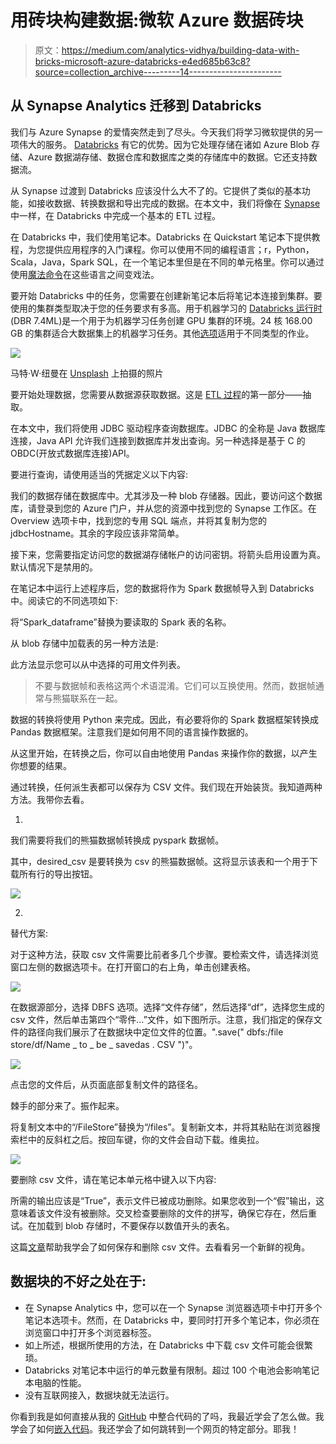 # 用砖块构建数据:微软 Azure 数据砖块

> 原文：<https://medium.com/analytics-vidhya/building-data-with-bricks-microsoft-azure-databricks-e4ed685b63c8?source=collection_archive---------14----------------------->

## 从 Synapse Analytics 迁移到 Databricks

我们与 Azure Synapse 的爱情突然走到了尽头。今天我们将学习微软提供的另一项伟大的服务。 [Databricks](https://docs.microsoft.com/en-us/azure/databricks/scenarios/what-is-azure-databricks) 有它的优势。因为它处理存储在诸如 Azure Blob 存储、Azure 数据湖存储、数据仓库和数据库之类的存储库中的数据。它还支持数据流。

从 Synapse 过渡到 Databricks 应该没什么大不了的。它提供了类似的基本功能，如接收数据、转换数据和导出完成的数据。在本文中，我们将像在 [Synapse](https://asantechild.medium.com/building-an-etl-using-azure-synapse-analytics-and-sql-pool-1-2-63da6fcf07d4) 中一样，在 Databricks 中完成一个基本的 ETL 过程。

在 Databricks 中，我们使用笔记本。Databricks 在 Quickstart 笔记本下提供教程，为您提供应用程序的入门课程。你可以使用不同的编程语言；r，Python，Scala，Java，Spark SQL，在一个笔记本里但是在不同的单元格里。你可以通过使用[魔法命令](https://towardsdatascience.com/top-8-magic-commands-in-jupyter-notebook-c1582e813560)在这些语言之间变戏法。

要开始 Databricks 中的任务，您需要在创建新笔记本后将笔记本连接到集群。要使用的集群类型取决于您的任务要求有多高。用于机器学习的 [Databricks 运行时](https://docs.databricks.com/runtime/mlruntime.html#mlruntime) (DBR 7.4ML)是一个用于为机器学习任务创建 GPU 集群的环境。24 核 168.00 GB 的集群适合大数据集上的机器学习任务。其他[选项](https://docs.databricks.com/runtime/index.html)适用于不同类型的作业。

![](img/e48a2446308b784ee272f4755b6875fb.png)

马特·W·纽曼在 [Unsplash](https://unsplash.com?utm_source=medium&utm_medium=referral) 上拍摄的照片

要开始处理数据，您需要从数据源获取数据。这是 [ETL 过程](https://asantechild.medium.com/building-an-etl-using-azure-synapse-analytics-and-sql-pool-1-2-63da6fcf07d4#39c0)的第一部分——抽取。

在本文中，我们将使用 JDBC 驱动程序查询数据库。JDBC 的全称是 Java 数据库连接，Java API 允许我们连接到数据库并发出查询。另一种选择是基于 C 的 OBDC(开放式数据库连接)API。

要进行查询，请使用适当的凭据定义以下内容:

我们的数据存储在数据库中。尤其涉及一种 blob 存储器。因此，要访问这个数据库，请登录到您的 Azure 门户，并从您的资源中找到您的 Synapse 工作区。在 Overview 选项卡中，找到您的专用 SQL 端点，并将其复制为您的 jdbcHostname。其余的字段应该非常简单。

接下来，您需要指定访问您的数据湖存储帐户的访问密钥。将箭头启用设置为真。默认情况下是禁用的。

在笔记本中运行上述程序后，您的数据将作为 Spark 数据帧导入到 Databricks 中。阅读它的不同选项如下:

将“Spark_dataframe”替换为要读取的 Spark 表的名称。

从 blob 存储中加载表的另一种方法是:

此方法显示您可以从中选择的可用文件列表。

> 不要与数据帧和表格这两个术语混淆。它们可以互换使用。然而，数据帧通常与熊猫联系在一起。

数据的转换将使用 Python 来完成。因此，有必要将你的 Spark 数据框架转换成 Pandas 数据框架。注意我们是如何用不同的语言操作数据的。

从这里开始，在转换之后，你可以自由地使用 Pandas 来操作你的数据，以产生你想要的结果。

通过转换，任何派生表都可以保存为 CSV 文件。我们现在开始装货。我知道两种方法。我带你去看。

1.

我们需要将我们的熊猫数据帧转换成 pyspark 数据帧。

其中，desired_csv 是要转换为 csv 的熊猫数据帧。这将显示该表和一个用于下载所有行的导出按钮。

![](img/5a4a817b6abc95d2db80a51923bdc931.png)

2.

替代方案:

对于这种方法，获取 csv 文件需要比前者多几个步骤。要检索文件，请选择浏览窗口左侧的数据选项卡。在打开窗口的右上角，单击创建表格。

![](img/e953860058adc180d4a26bfe8900604d.png)

在数据源部分，选择 DBFS 选项。选择“文件存储”，然后选择“df”，选择您生成的 csv 文件，然后单击第四个“零件…”文件，如下图所示。注意，我们指定的保存文件的路径向我们展示了在数据块中定位文件的位置。".save(" dbfs:/file store/df/Name _ to _ be _ savedas . CSV ")"。

![](img/2151eb71d1b27b50ab4447a301db504f.png)

点击您的文件后，从页面底部复制文件的路径名。

棘手的部分来了。振作起来。

将复制文本中的“/FileStore”替换为“/files”。复制新文本，并将其粘贴在浏览器搜索栏中的反斜杠之后。按回车键，你的文件会自动下载。维奥拉。

![](img/9427239a580a92b01256035ec46ba7e7.png)

要删除 csv 文件，请在笔记本单元格中键入以下内容:

所需的输出应该是“True”，表示文件已被成功删除。如果您收到一个“假”输出，这意味着该文件没有被删除。交叉检查要删除的文件的拼写，确保它存在，然后重试。在加载到 blob 存储时，不要保存以数值开头的表名。

这篇[文章](https://towardsdatascience.com/databricks-how-to-save-files-in-csv-on-your-local-computer-3d0c70e6a9ab)帮助我学会了如何保存和删除 csv 文件。去看看另一个新鲜的视角。

## 数据块的不好之处在于:

*   在 Synapse Analytics 中，您可以在一个 Synapse 浏览器选项卡中打开多个笔记本选项卡。然而，在 Databricks 中，要同时打开多个笔记本，你必须在浏览窗口中打开多个浏览器标签。
*   如上所述，根据所使用的方法，在 Databricks 中下载 csv 文件可能会很繁琐。
*   Databricks 对笔记本中运行的单元数量有限制。超过 100 个电池会影响笔记本电脑的性能。
*   没有互联网接入，数据块就无法运行。

你看到我是如何直接从我的 [GitHub](https://github.com/OtemaY) 中整合代码的了吗，我最近学会了怎么做。我学会了如何[嵌入代码](/@aryamurali/embed-code-in-medium-e95b839cfdda)。我还学会了如何跳转到一个网页的特定部分。耶我！